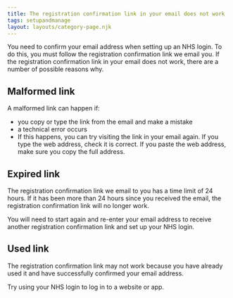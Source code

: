 ```yaml
---
title: The registration confirmation link in your email does not work
tags: setupandmanage
layout: layouts/category-page.njk
---
```

You need to confirm your email address when setting up an NHS login. To do this, you must follow the registration confirmation link we email you. If the registration confirmation link in your email does not work, there are a number of possible reasons why.

## Malformed link
A malformed link can happen if:

- you copy or type the link from the email and make a mistake
- a technical error occurs
- If this happens, you can try visiting the link in your email again. If you type the web address, check it is correct. If you paste the web address, make sure you copy the full address.

## Expired link
The registration confirmation link we email to you has a time limit of 24 hours. If it has been more than 24 hours since you received the email, the registration confirmation link will no longer work.

You will need to start again and re-enter your email address to receive another registration confirmation link and set up your NHS login.

## Used link
The registration confirmation link may not work because you have already used it and have successfully confirmed your email address.

Try using your NHS login to log in to a website or app.

